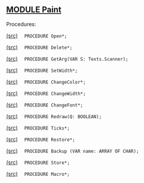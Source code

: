 
## [MODULE Paint](https://github.com/io-core/Paint/blob/main/Paint.Mod)

Procedures:


[(src)](https://github.com/io-core/Paint/blob/main/Paint.Mod#L15) `  PROCEDURE Open*;`


[(src)](https://github.com/io-core/Paint/blob/main/Paint.Mod#L36) `  PROCEDURE Delete*;`


[(src)](https://github.com/io-core/Paint/blob/main/Paint.Mod#L45) `  PROCEDURE GetArg(VAR S: Texts.Scanner);`


[(src)](https://github.com/io-core/Paint/blob/main/Paint.Mod#L54) `  PROCEDURE SetWidth*;`


[(src)](https://github.com/io-core/Paint/blob/main/Paint.Mod#L60) `  PROCEDURE ChangeColor*;`


[(src)](https://github.com/io-core/Paint/blob/main/Paint.Mod#L68) `  PROCEDURE ChangeWidth*;`


[(src)](https://github.com/io-core/Paint/blob/main/Paint.Mod#L76) `  PROCEDURE ChangeFont*;`


[(src)](https://github.com/io-core/Paint/blob/main/Paint.Mod#L85) `  PROCEDURE Redraw(Q: BOOLEAN);`


[(src)](https://github.com/io-core/Paint/blob/main/Paint.Mod#L96) `  PROCEDURE Ticks*;`


[(src)](https://github.com/io-core/Paint/blob/main/Paint.Mod#L100) `  PROCEDURE Restore*;`


[(src)](https://github.com/io-core/Paint/blob/main/Paint.Mod#L104) `  PROCEDURE Backup (VAR name: ARRAY OF CHAR);`


[(src)](https://github.com/io-core/Paint/blob/main/Paint.Mod#L115) `  PROCEDURE Store*;`


[(src)](https://github.com/io-core/Paint/blob/main/Paint.Mod#L142) `  PROCEDURE Macro*;`

